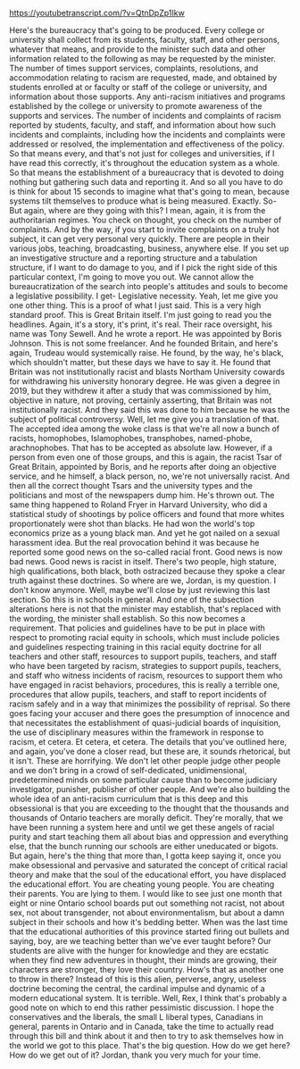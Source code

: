 https://youtubetranscript.com/?v=QtnDpZp1Ikw

 Here's the bureaucracy that's going to be produced. Every college or university shall collect from its students, faculty, staff, and other persons, whatever that means, and provide to the minister such data and other information related to the following as may be requested by the minister. The number of times support services, complaints, resolutions, and accommodation relating to racism are requested, made, and obtained by students enrolled at or faculty or staff of the college or university, and information about those supports. Any anti-racism initiatives and programs established by the college or university to promote awareness of the supports and services. The number of incidents and complaints of racism reported by students, faculty, and staff, and information about how such incidents and complaints, including how the incidents and complaints were addressed or resolved, the implementation and effectiveness of the policy. So that means every, and that's not just for colleges and universities, if I have read this correctly, it's throughout the education system as a whole. So that means the establishment of a bureaucracy that is devoted to doing nothing but gathering such data and reporting it. And so all you have to do is think for about 15 seconds to imagine what that's going to mean, because systems tilt themselves to produce what is being measured. Exactly. So- But again, where are they going with this? I mean, again, it is from the authoritarian regimes. You check on thought, you check on the number of complaints. And by the way, if you start to invite complaints on a truly hot subject, it can get very personal very quickly. There are people in their various jobs, teaching, broadcasting, business, anywhere else. If you set up an investigative structure and a reporting structure and a tabulation structure, if I want to do damage to you, and if I pick the right side of this particular context, I'm going to move you out. We cannot allow the bureaucratization of the search into people's attitudes and souls to become a legislative possibility. I get- Legislative necessity. Yeah, let me give you one other thing. This is a proof of what I just said. This is a very high standard proof. This is Great Britain itself. I'm just going to read you the headlines. Again, it's a story, it's print, it's real. Their race oversight, his name was Tony Sewell. And he wrote a report. He was appointed by Boris Johnson. This is not some freelancer. And he founded Britain, and here's again, Trudeau would systemically raise. He found, by the way, he's black, which shouldn't matter, but these days we have to say it. He found that Britain was not institutionally racist and blasts Northam University cowards for withdrawing his university honorary degree. He was given a degree in 2019, but they withdrew it after a study that was commissioned by him, objective in nature, not proving, certainly asserting, that Britain was not institutionally racist. And they said this was done to him because he was the subject of political controversy. Well, let me give you a translation of that. The accepted idea among the woke class is that we're all now a bunch of racists, homophobes, Islamophobes, transphobes, named-phobe, arachnophobes. That has to be accepted as absolute law. However, if a person from even one of those groups, and this is again, the racist Tsar of Great Britain, appointed by Boris, and he reports after doing an objective service, and he himself, a black person, no, we're not universally racist. And then all the correct thought Tsars and the university types and the politicians and most of the newspapers dump him. He's thrown out. The same thing happened to Roland Fryer in Harvard University, who did a statistical study of shootings by police officers and found that more whites proportionately were shot than blacks. He had won the world's top economics prize as a young black man. And yet he got nailed on a sexual harassment idea. But the real provocation behind it was because he reported some good news on the so-called racial front. Good news is now bad news. Good news is racist in itself. There's two people, high stature, high qualifications, both black, both ostracized because they spoke a clear truth against these doctrines. So where are we, Jordan, is my question. I don't know anymore. Well, maybe we'll close by just reviewing this last section. So this is in schools in general. And one of the subsection alterations here is not that the minister may establish, that's replaced with the wording, the minister shall establish. So this now becomes a requirement. That policies and guidelines have to be put in place with respect to promoting racial equity in schools, which must include policies and guidelines respecting training in this racial equity doctrine for all teachers and other staff, resources to support pupils, teachers, and staff who have been targeted by racism, strategies to support pupils, teachers, and staff who witness incidents of racism, resources to support them who have engaged in racist behaviors, procedures, this is really a terrible one, procedures that allow pupils, teachers, and staff to report incidents of racism safely and in a way that minimizes the possibility of reprisal. So there goes facing your accuser and there goes the presumption of innocence and that necessitates the establishment of quasi-judicial boards of inquisition, the use of disciplinary measures within the framework in response to racism, et cetera. Et cetera, et cetera. The details that you've outlined here, and again, you've done a closer read, but these are, it sounds rhetorical, but it isn't. These are horrifying. We don't let other people judge other people and we don't bring in a crowd of self-dedicated, unidimensional, predetermined minds on some particular cause than to become judiciary investigator, punisher, publisher of other people. And we're also building the whole idea of an anti-racism curriculum that is this deep and this obsessional is that you are exceeding to the thought that the thousands and thousands of Ontario teachers are morally deficit. They're morally, that we have been running a system here and until we get these angels of racial purity and start teaching them all about bias and oppression and everything else, that the bunch running our schools are either uneducated or bigots. But again, here's the thing that more than, I gotta keep saying it, once you make obsessional and pervasive and saturated the concept of critical racial theory and make that the soul of the educational effort, you have displaced the educational effort. You are cheating young people. You are cheating their parents. You are lying to them. I would like to see just one month that eight or nine Ontario school boards put out something not racist, not about sex, not about transgender, not about environmentalism, but about a damn subject in their schools and how it's bedding better. When was the last time that the educational authorities of this province started firing out bullets and saying, boy, are we teaching better than we've ever taught before? Our students are alive with the hunger for knowledge and they are ecstatic when they find new adventures in thought, their minds are growing, their characters are stronger, they love their country. How's that as another one to throw in there? Instead of this is this alien, perverse, angry, useless doctrine becoming the central, the cardinal impulse and dynamic of a modern educational system. It is terrible. Well, Rex, I think that's probably a good note on which to end this rather pessimistic discussion. I hope the conservatives and the liberals, the small L liberal types, Canadians in general, parents in Ontario and in Canada, take the time to actually read through this bill and think about it and then to try to ask themselves how in the world we got to this place. That's the big question. How do we get here? How do we get out of it? Jordan, thank you very much for your time.